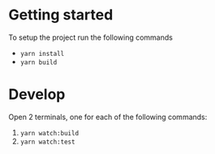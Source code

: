 # Getting started

To setup the project run the following commands

- `yarn install`
- `yarn build`

# Develop

Open 2 terminals, one for each of the following commands:

1. `yarn watch:build`
2. `yarn watch:test`
